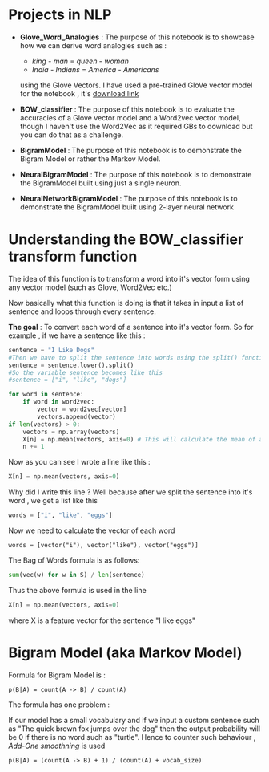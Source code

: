 # Projects in NLP

* **Glove_Word_Analogies** : The purpose of this notebook is to showcase how we can derive word analogies such as :

  * *king* - *man* = *queen* - *woman*
  * *India* - *Indians* = *America* - *Americans* 

  using the Glove Vectors. I have used a pre-trained GloVe vector model for the notebook , it's [download link](http://nlp.stanford.edu/data/glove.6B.zip)

* **BOW_classifier** : The purpose of this notebook is to evaluate the accuracies of a Glove vector model and a Word2vec vector model, though I haven't use the Word2Vec as it required GBs to download but you can do that as a challenge. 

* **BigramModel** : The purpose of this notebook is to demonstrate the Bigram Model or rather the Markov Model.

* **NeuralBigramModel** : The purpose of this notebook is to demonstrate the BigramModel built using just a single neuron.

* **NeuralNetworkBigramModel** : The purpose of this notebook is to demonstrate the BigramModel built using 2-layer neural network

# Understanding the BOW_classifier transform function

The idea of this function is to transform a word into it's vector form using any vector model (such as Glove, Word2Vec etc.)

Now basically what this function is doing is that it takes in input a list of sentence and loops through every sentence.

**The goal** : To convert each word of a sentence into it's vector form. So for example , if we have a sentence like this :

```python
sentence = "I Like Dogs"
#Then we have to split the sentence into words using the split() function
sentence = sentence.lower().split()
#So the variable sentence becomes like this 
#sentence = ["i", "like", "dogs"]

for word in sentence:
    if word in word2vec:
        vector = word2vec[vector]
        vectors.append(vector)
if len(vectors) > 0:
    vectors = np.array(vectors)
    X[n] = np.mean(vectors, axis=0) # This will calculate the mean of all the vector, I'll list the formula
    n += 1
```

Now as you can see I wrote a line like this :

```python
X[n] = np.mean(vectors, axis=0)
```

Why did I write this line ? Well because after we split the sentence into it's word , we get a list like this 

```python
words = ["i", "like", "eggs"]
```

Now we need to calculate the vector of each word

```
words = [vector("i"), vector("like"), vector("eggs")]
```

The Bag of Words formula is as follows:

```python
sum(vec(w) for w in S) / len(sentence)
```



Thus the above formula is used in the line 

```python
X[n] = np.mean(vectors, axis=0)
```

where X is a feature vector for the sentence "I like eggs"





# Bigram Model (aka Markov Model)

Formula for Bigram Model is :

```
p(B|A) = count(A -> B) / count(A)
```

The formula has one problem : 

If our model has a small vocabulary and if we input a custom sentence such as "The quick brown fox jumps over the dog"  then the output probability will be 0 if there is no word such as "turtle". Hence to counter such behaviour , *Add-One smoothning* is used 

```
p(B|A) = (count(A -> B) + 1) / (count(A) + vocab_size)
```



